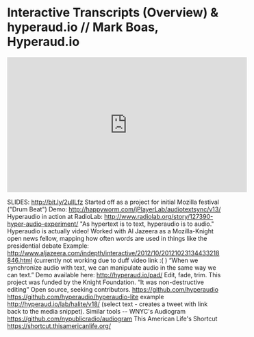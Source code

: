 # Interactive Transcripts \(Overview\)  & hyperaud.io // Mark Boas, Hyperaud.io



<iframe width="560" height="315" src="https://www.youtube.com/embed/Epe42APLMQM?start=1158" frameborder="0" allowfullscreen></iframe>



SLIDES: http://bit.ly/2uIlLfz
Started off as a project for initial Mozilla festival ("Drum Beat")
Demo: http://happyworm.com/jPlayerLab/audiotextsync/v13/
Hyperaudio in action at RadioLab: 
http://www.radiolab.org/story/127390-hyper-audio-experiment/
"As hypertext is to text, hyperaudio is to audio."
Hyperaudio is actually video!
Worked with Al Jazeera as a Mozilla-Knight open news fellow, mapping how often words are used in things like the presidential debate
Example: http://www.aljazeera.com/indepth/interactive/2012/10/20121023134433218846.html
(currently not working due to duff video link :( )
“When we synchronize audio with text, we can manipulate audio in the same way we can text.”
Demo available here: http://hyperaud.io/pad/
Edit, fade, trim.
This project was funded by the Knight Foundation.
“It was non-destructive editing”
Open source, seeking contributors. https://github.com/hyperaudio
https://github.com/hyperaudio/hyperaudio-lite example http://hyperaud.io/lab/halite/v18/ (select text - creates a tweet with link back to the media snippet).
Similar tools --
WNYC's Audiogram https://github.com/nypublicradio/audiogram
This American Life's Shortcut https://shortcut.thisamericanlife.org/